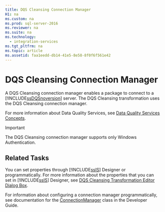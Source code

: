 ```yaml
---
title: DQS Cleansing Connection Manager
H1: na
ms.custom: na
ms.prod: sql-server-2016
ms.reviewer: na
ms.suite: na
ms.technology: 
  - integration-services
ms.tgt_pltfrm: na
ms.topic: article
ms.assetid: faa1eedd-db14-41e5-8e58-8f0f6f561e42
---
```

# DQS Cleansing Connection Manager
  A DQS Cleansing connection manager enables a package to connect to a [!INCLUDE[ssDQSnoversion](../../Topics/TopicNameContainA/includes/ssDQSnoversion_md.md)] server. The DQS Cleansing transformation uses the DQS Cleansing connection manager.  
  
 For more information about Data Quality Services, see [Data Quality Services Concepts](../../Topics/TopicNameNotContainA/Data-Quality-Services-Concepts.md).  
  
> [!IMPORTANT]  
>  The DQS Cleansing connection manager supports only Windows Authentication.  
  
## Related Tasks  
 You can set properties through [!INCLUDE[ssIS](../../Topics/TopicNameContainA/includes/ssIS_md.md)] Designer or programmatically. For more information about the properties that you can set in [!INCLUDE[ssIS](../../Topics/TopicNameContainA/includes/ssIS_md.md)] Designer, see [DQS Cleansing Transformation Editor Dialog Box](../../Topics/TopicNameNotContainA/DQS-Cleansing-Transformation-Editor-Dialog-Box.md).  
  
 For information about configuring a connection manager programmatically, see documentation for the [ConnectionManager](assetId:///T:Microsoft.SqlServer.Dts.Runtime.ConnectionManager) class in the Developer Guide.  
  
  